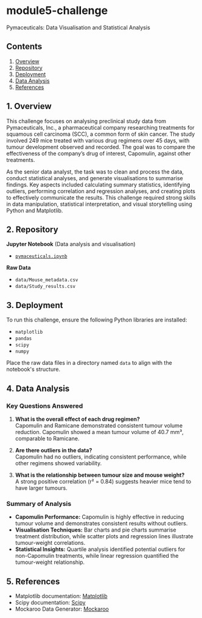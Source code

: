 # module5-challenge
Pymaceuticals: Data Visualisation and Statistical Analysis


## Contents  
1. [Overview](#1-overview)
2. [Repository](#2-repository)
3. [Deployment ](#3-deployment)
4. [Data Analysis](#4-data-analysis) 
5. [References](#5-references)


## 1. Overview  
This challenge focuses on analysing preclinical study data from Pymaceuticals, Inc., a pharmaceutical company researching treatments for squamous cell carcinoma (SCC), a common form of skin cancer. The study involved 249 mice treated with various drug regimens over 45 days, with tumour development observed and recorded. The goal was to compare the effectiveness of the company’s drug of interest, Capomulin, against other treatments.  

As the senior data analyst, the task was to clean and process the data, conduct statistical analyses, and generate visualisations to summarise findings. Key aspects included calculating summary statistics, identifying outliers, performing correlation and regression analyses, and creating plots to effectively communicate the results. This challenge required strong skills in data manipulation, statistical interpretation, and visual storytelling using Python and Matplotlib. 

## 2. Repository  

**Jupyter Notebook** (Data analysis and visualisation)
- [`pymaceuticals.ipynb`](pymaceuticals.ipynb)


**Raw Data**  
- `data/Mouse_metadata.csv`  
- `data/Study_results.csv`  


## 3. Deployment

To run this challenge, ensure the following Python libraries are installed:  
- `matplotlib`  
- `pandas`  
- `scipy`  
- `numpy`  

Place the raw data files in a directory named `data` to align with the notebook's structure.  


## 4. Data Analysis

### Key Questions Answered
1. **What is the overall effect of each drug regimen?**  
   Capomulin and Ramicane demonstrated consistent tumour volume reduction. Capomulin showed a mean tumour volume of 40.7 mm³, comparable to Ramicane.  

2. **Are there outliers in the data?**  
   Capomulin had no outliers, indicating consistent performance, while other regimens showed variability.  

3. **What is the relationship between tumour size and mouse weight?**  
   A strong positive correlation (r² = 0.84) suggests heavier mice tend to have larger tumours.  

### Summary of Analysis  
- **Capomulin Performance:** Capomulin is highly effective in reducing tumour volume and demonstrates consistent results without outliers.  
- **Visualisation Techniques:** Bar charts and pie charts summarise treatment distribution, while scatter plots and regression lines illustrate tumour-weight correlations.  
- **Statistical Insights:** Quartile analysis identified potential outliers for non-Capomulin treatments, while linear regression quantified the tumour-weight relationship.  


## 5. References  

- Matplotlib documentation: [Matplotlib](https://matplotlib.org/)  
- Scipy documentation: [Scipy](https://scipy.org/)  
- Mockaroo Data Generator: [Mockaroo](https://mockaroo.com/)  
